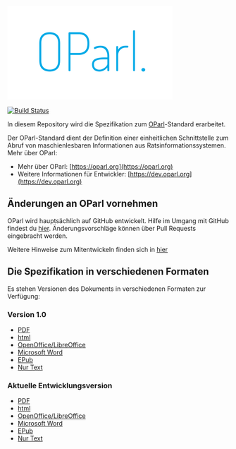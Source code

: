 

[![OParl Wortmarke](https://raw.githubusercontent.com/OParl/brand/master/wortmarke/oparl-wortmarke-rgb-m.png)](https://oparl.org)

[![Build Status](https://travis-ci.org/OParl/spec.svg)](https://travis-ci.org/OParl/spec)

In diesem Repository wird die Spezifikation zum [OParl](https://oparl.org/)-Standard erarbeitet.

Der OParl-Standard dient der Definition einer einheitlichen Schnittstelle zum Abruf von
maschienlesbaren Informationen aus Ratsinformationssystemen. Mehr über OParl:

- Mehr über OParl:  [https://oparl.org](https://oparl.org)
- Weitere Informationen für Entwickler: [https://dev.oparl.org](https://dev.oparl.org)

## Änderungen an OParl vornehmen

OParl wird hauptsächlich auf GitHub entwickelt. Hilfe im Umgang mit GitHub findest du [hier](https://help.github.com/). Änderungsvorschläge können über Pull Requests eingebracht werden.

Weitere Hinweise zum Mitentwickeln finden sich in [hier](building.md)

## Die Spezifikation in verschiedenen Formaten

Es stehen Versionen des Dokuments in verschiedenen Formaten zur Verfügung:

### Version 1.0

* [PDF](https://dev.oparl.org/downloads/spezifikation-stable.pdf)
* [html](https://dev.oparl.org/downloads/spezifikation-stable.html)
* [OpenOffice/LibreOffice](https://dev.oparl.org/downloads/spezifikation-stable.odt)
* [Microsoft Word](https://dev.oparl.org/downloads/spezifikation-stable.docx)
* [EPub](https://dev.oparl.org/downloads/spezifikation-stable.epub)
* [Nur Text](https://dev.oparl.org/downloads/spezifikation-stable.txt)

### Aktuelle Entwicklungsversion

* [PDF](https://dev.oparl.org/downloads/spezifikation-latest.pdf)
* [html](https://dev.oparl.org/downloads/spezifaktion-latest.html)
* [OpenOffice/LibreOffice](https://dev.oparl.org/downloads/spezifikation-latest.odt)
* [Microsoft Word](https://dev.oparl.org/downloads/spezifikation-latest.docx)
* [EPub](https://dev.oparl.org/downloads/spezifikation-latest.epub)
* [Nur Text](https://dev.oparl.org/downloads/spezifikation-latest.txt)

